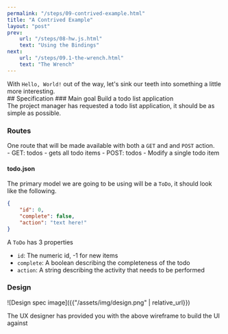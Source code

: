 ```yaml
---
permalink: "/steps/09-contrived-example.html"
title: "A Contrived Example"
layout: "post"
prev: 
    url: "/steps/08-hw.js.html"
    text: "Using the Bindings"
next: 
    url: "/steps/09.1-the-wrench.html"
    text: "The Wrench"
---
```

<div class="explain">
With <code>Hello, World!</code> out of the way, let's sink our teeth into something a little more interesting.
</div>
## Specification
### Main goal
Build a todo list application

<div class="explain">
The project manager has requested a todo list application, it should be as simple as possible.
</div>

### Routes
<div class="explain">
One route that will be made available with both a <code>GET</code> and and <code>POST</code> action.
</div>
- GET: todos
    - gets all todo items
- POST: todos
    - Modify a single todo item

#### todo.json
<div class="explain">
The primary model we are going to be using will be a <code>ToDo</code>, it should look like the following.
</div>

```json
{
    "id": 0,
    "complete": false,
    "action": "text here!"
}
```
<div class="explain">
<p>A <code>ToDo</code> has 3 properties</p>
<ul>
<li><code>id</code>: The numeric id,  -1 for new items</li>
<li><code>complete</code>: A boolean describing the completeness of the todo</li>
<li><code>action</code>: A string describing the activity that needs to be performed</li>
</ul>
</div>

### Design

![Design spec image]({{"/assets/img/design.png" | relative_url}})

<div class="explain">
The UX designer has provided you with the above wireframe to build the UI against
</div>